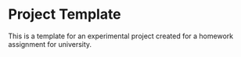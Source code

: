 # Project Template

This is a template for an experimental project created for a homework assignment for university.